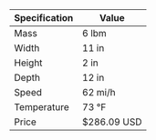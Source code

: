| Specification | Value       |
|---------------|-------------|
| Mass          | 6 lbm       |
| Width         | 11 in       |
| Height        | 2 in        |
| Depth         | 12 in       |
| Speed         | 62 mi/h     |
| Temperature   | 73 °F       |
| Price         | $286.09 USD |
